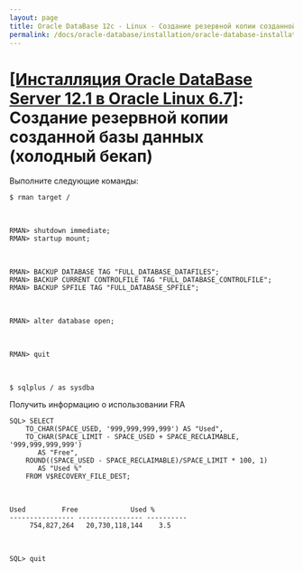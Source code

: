 ```yaml
---
layout: page
title: Oracle DataBase 12c - Linux - Создание резервной копии созданной базы данных (холодный бекап)
permalink: /docs/oracle-database/installation/oracle-database-installation/single-instance/simple/linux/6.7/oracle/12.1/oracle-cold-backup/
---
```


# <a href="/docs/oracle-database/installation/oracle-database-installation/single-instance/simple/linux/6.7/oracle/12.1/">[Инсталляция Oracle DataBase Server 12.1 в Oracle Linux 6.7]</a>: Создание резервной копии созданной базы данных (холодный бекап)



Выполните следующие команды:

	$ rman target /

<br/>

	RMAN> shutdown immediate;  
	RMAN> startup mount;


<br/>

	RMAN> BACKUP DATABASE TAG "FULL_DATABASE_DATAFILES";
	RMAN> BACKUP CURRENT CONTROLFILE TAG "FULL_DATABASE_CONTROLFILE";
	RMAN> BACKUP SPFILE TAG "FULL_DATABASE_SPFILE";

<br/>

	RMAN> alter database open;


<br/>

	RMAN> quit

<br/>

	$ sqlplus / as sysdba



Получить информацию о использовании FRA


	SQL> SELECT
	    TO_CHAR(SPACE_USED, '999,999,999,999') AS "Used",
	    TO_CHAR(SPACE_LIMIT - SPACE_USED + SPACE_RECLAIMABLE, '999,999,999,999')
	       AS "Free",
	    ROUND((SPACE_USED - SPACE_RECLAIMABLE)/SPACE_LIMIT * 100, 1)
	       AS "Used %"
	    FROM V$RECOVERY_FILE_DEST;


<br/>

	Used		 Free		      Used %
	---------------- ---------------- ----------
	     754,827,264   20,730,118,144	 3.5

<br/>

	SQL> quit
